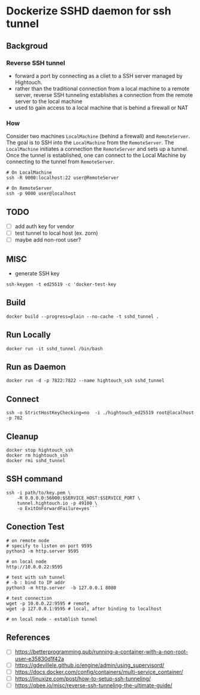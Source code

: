 # Dockerize SSHD daemon for ssh tunnel

## Backgroud

### Reverse SSH tunnel

- forward a port by connecting as a cliet to a SSH server managed by Hightouch.
- rather than the traditional connection from a local machine to a remote server, reverse SSH tunneling establishes a connection from the remote server to the local machine
- used to gain access to a local machine that is behind a firewall or NAT

### How

Consider two machines `LocalMachine` (behind a firewall) and `RemoteServer`. The goal is to SSH into the `LocalMachine` from the `RemoteServer`. The `LocalMachine` initiates a connection the `RemoteServer` and sets up a tunnel. Once the tunnel is established, one can connect to the Local Machine by connecting to the tunnel from `RemoteServer`.

```shell
# On LocalMachine
ssh -R 9000:localhost:22 user@RemoteServer

# On RemoteServer
ssh -p 9000 user@localhost
```

## TODO

- [ ] add auth key for vendor
- [ ] test tunnel to local host (ex. zorn)
- [ ] maybe add non-root user?

## MISC

- generate SSH key

`ssh-keygen -t ed25519 -c 'docker-test-key`

## Build

`docker build --progress=plain --no-cache -t sshd_tunnel .`

## Run Locally

`docker run -it sshd_tunnel /bin/bash`

## Run as Daemon

`docker run -d -p 7822:7822 --name hightouch_ssh sshd_tunnel`

## Connect

`ssh -o StrictHostKeyChecking=no  -i ./hightouch_ed25519 root@localhost -p 782`

## Cleanup

```shell
docker stop hightouch_ssh
docker rm hightouch_ssh
docker rmi sshd_tunnel
```

## SSH command

```shell
ssh -i path/to/key.pem \
    -R 0.0.0.0:56000:$SERVICE_HOST:$SERVICE_PORT \
    tunnel.hightouch.io -p 49100 \
    -o ExitOnForwardFailure=yes```
```

## Conection Test

```shell
# on remote node
# specify to listen on port 9595
python3 -m http.server 9595

# on local node
http://10.0.0.22:9595

# test with ssh tunnel
# -b : bind to IP addr
python3 -m http.server  -b 127.0.0.1 8080

# test connection
wget -p 10.0.0.22:9595 # remote
wget -p 127.0.0.1:9595 # local, after binding to localhost

# on local node - establish tunnel

```

## References

- [ ] <https://betterprogramming.pub/running-a-container-with-a-non-root-user-e35830d1f42a>
- [ ] <https://gdevillele.github.io/engine/admin/using_supervisord/>
- [ ] <https://docs.docker.com/config/containers/multi-service_container/>
- [ ] <https://linuxize.com/post/how-to-setup-ssh-tunneling/>
- [ ] <https://qbee.io/misc/reverse-ssh-tunneling-the-ultimate-guide/>

